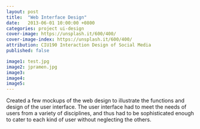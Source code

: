 ```yaml
---
layout: post
title:  "Web Interface Design"
date:   2013-06-01 10:00:00 +0800
categories: project ui-design 
cover-image: https://unsplash.it/600/400/
cover-image-index: https://unsplash.it/600/400/
attribution: CIU190 Interaction Design of Social Media
published: false

image1: test.jpg
image2: jpramen.jpg
image3:
image4:
image5:
---
```


Created a few mockups of the web design to illustrate the functions and design of the user interface. The user interface had to meet the needs of users from a variety of disciplines, and thus had to be sophisticated enough to cater to each kind of user without neglecting the others.